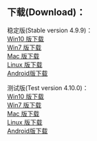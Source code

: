
## 下载(Download)：
稳定版(Stable version 4.9.9)：   
[Win10 版下载](https://github.com/XX-net/XX-Net/releases/download/4.9.9/XX-Net-win10-4.9.9.7z)   
[Win7 版下载](https://github.com/XX-net/XX-Net/releases/download/4.9.9/XX-Net-win7-4.9.9.7z)   
[Mac 版下载](https://github.com/XX-net/XX-Net/releases/download/4.9.9/XX-Net-mac-4.9.9.7z)  
[Linux 版下载](https://github.com/XX-net/XX-Net/archive/4.9.9.zip)  
[Android版下载](https://github.com/XX-net/XX-Net/releases/download/4.9.9/XX-Net-4.9.9.apk)  



测试版(Test version 4.10.0)：  
[Win10 版下载](https://github.com/XX-net/XX-Net/releases/download/4.10.0/XX-Net-win10-4.10.0.7z)   
[Win7 版下载](https://github.com/XX-net/XX-Net/releases/download/4.10.0/XX-Net-win7-4.10.0.7z)   
[Mac 版下载](https://github.com/XX-net/XX-Net/releases/download/4.10.0/XX-Net-mac-4.10.0.7z)  
[Linux 版下载](https://github.com/XX-net/XX-Net/archive/4.10.0.zip)  
[Android版下载](https://github.com/XX-net/XX-Net/releases/download/4.10.0/XX-Net-4.10.0.apk)  
